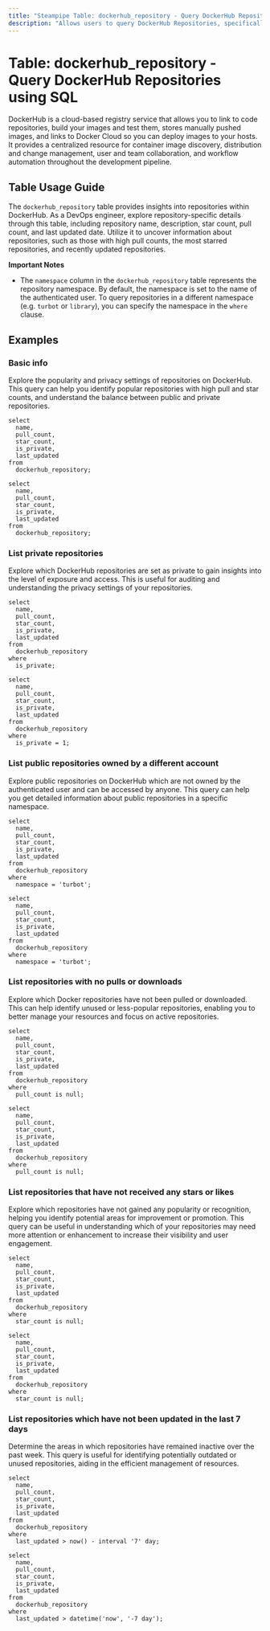 ```yaml
---
title: "Steampipe Table: dockerhub_repository - Query DockerHub Repositories using SQL"
description: "Allows users to query DockerHub Repositories, specifically the repository details including name, description, star count, pull count, and last updated date."
---
```


# Table: dockerhub_repository - Query DockerHub Repositories using SQL

DockerHub is a cloud-based registry service that allows you to link to code repositories, build your images and test them, stores manually pushed images, and links to Docker Cloud so you can deploy images to your hosts. It provides a centralized resource for container image discovery, distribution and change management, user and team collaboration, and workflow automation throughout the development pipeline.

## Table Usage Guide

The `dockerhub_repository` table provides insights into repositories within DockerHub. As a DevOps engineer, explore repository-specific details through this table, including repository name, description, star count, pull count, and last updated date. Utilize it to uncover information about repositories, such as those with high pull counts, the most starred repositories, and recently updated repositories.

**Important Notes**

- The `namespace` column in the `dockerhub_repository` table represents the repository namespace. By default, the namespace is set to the name of the authenticated user. To query repositories in a different namespace (e.g. `turbot` or `library`), you can specify the namespace in the `where` clause.

## Examples

### Basic info
Explore the popularity and privacy settings of repositories on DockerHub. This query can help you identify popular repositories with high pull and star counts, and understand the balance between public and private repositories.

```sql+postgres
select
  name,
  pull_count,
  star_count,
  is_private,
  last_updated
from
  dockerhub_repository;
```

```sql+sqlite
select
  name,
  pull_count,
  star_count,
  is_private,
  last_updated
from
  dockerhub_repository;
```

### List private repositories
Explore which DockerHub repositories are set as private to gain insights into the level of exposure and access. This is useful for auditing and understanding the privacy settings of your repositories.

```sql+postgres
select
  name,
  pull_count,
  star_count,
  is_private,
  last_updated
from
  dockerhub_repository
where
  is_private;
```

```sql+sqlite
select
  name,
  pull_count,
  star_count,
  is_private,
  last_updated
from
  dockerhub_repository
where
  is_private = 1;
```

### List public repositories owned by a different account
Explore public repositories on DockerHub which are not owned by the authenticated user and can be accessed by anyone. This query can help you get detailed information about public repositories in a specific namespace.

```sql+postgres
select
  name,
  pull_count,
  star_count,
  is_private,
  last_updated
from
  dockerhub_repository
where
  namespace = 'turbot';
```

```sql+sqlite
select
  name,
  pull_count,
  star_count,
  is_private,
  last_updated
from
  dockerhub_repository
where
  namespace = 'turbot';
```

### List repositories with no pulls or downloads
Explore which Docker repositories have not been pulled or downloaded. This can help identify unused or less-popular repositories, enabling you to better manage your resources and focus on active repositories.

```sql+postgres
select
  name,
  pull_count,
  star_count,
  is_private,
  last_updated
from
  dockerhub_repository
where
  pull_count is null;
```

```sql+sqlite
select
  name,
  pull_count,
  star_count,
  is_private,
  last_updated
from
  dockerhub_repository
where
  pull_count is null;
```

### List repositories that have not received any stars or likes
Explore which repositories have not gained any popularity or recognition, helping you identify potential areas for improvement or promotion. This query can be useful in understanding which of your repositories may need more attention or enhancement to increase their visibility and user engagement.

```sql+postgres
select
  name,
  pull_count,
  star_count,
  is_private,
  last_updated
from
  dockerhub_repository
where
  star_count is null;
```

```sql+sqlite
select
  name,
  pull_count,
  star_count,
  is_private,
  last_updated
from
  dockerhub_repository
where
  star_count is null;
```

### List repositories which have not been updated in the last 7 days
Determine the areas in which repositories have remained inactive over the past week. This query is useful for identifying potentially outdated or unused repositories, aiding in the efficient management of resources.

```sql+postgres
select
  name,
  pull_count,
  star_count,
  is_private,
  last_updated
from
  dockerhub_repository
where
  last_updated > now() - interval '7' day;
```

```sql+sqlite
select
  name,
  pull_count,
  star_count,
  is_private,
  last_updated
from
  dockerhub_repository
where
  last_updated > datetime('now', '-7 day');
```
